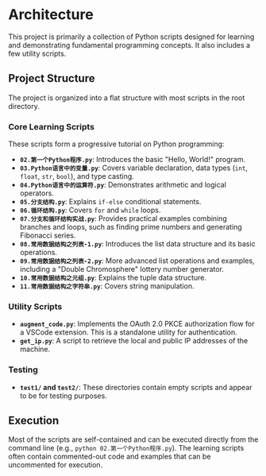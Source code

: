 # Architecture

This project is primarily a collection of Python scripts designed for learning and demonstrating fundamental programming concepts. It also includes a few utility scripts.

## Project Structure

The project is organized into a flat structure with most scripts in the root directory.

### Core Learning Scripts

These scripts form a progressive tutorial on Python programming:

*   **`02.第一个Python程序.py`**: Introduces the basic "Hello, World!" program.
*   **`03.Python语言中的变量.py`**: Covers variable declaration, data types (`int`, `float`, `str`, `bool`), and type casting.
*   **`04.Python语言中的运算符.py`**: Demonstrates arithmetic and logical operators.
*   **`05.分支结构.py`**: Explains `if-else` conditional statements.
*   **`06.循环结构.py`**: Covers `for` and `while` loops.
*   **`07.分支和循环结构实战.py`**: Provides practical examples combining branches and loops, such as finding prime numbers and generating Fibonacci series.
*   **`08.常用数据结构之列表-1.py`**: Introduces the list data structure and its basic operations.
*   **`09.常用数据结构之列表-2.py`**: More advanced list operations and examples, including a "Double Chromosphere" lottery number generator.
*   **`10.常用数据结构之元组.py`**: Explains the tuple data structure.
*   **`11.常用数据结构之字符串.py`**: Covers string manipulation.

### Utility Scripts

*   **`augment_code.py`**: Implements the OAuth 2.0 PKCE authorization flow for a VSCode extension. This is a standalone utility for authentication.
*   **`get_ip.py`**: A script to retrieve the local and public IP addresses of the machine.

### Testing

*   **`test1/` and `test2/`**: These directories contain empty scripts and appear to be for testing purposes.

## Execution

Most of the scripts are self-contained and can be executed directly from the command line (e.g., `python 02.第一个Python程序.py`). The learning scripts often contain commented-out code and examples that can be uncommented for execution.
